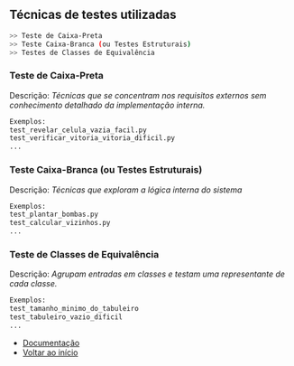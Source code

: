## Técnicas de testes utilizadas
```sh
>> Teste de Caixa-Preta
>> Teste Caixa-Branca (ou Testes Estruturais)
>> Testes de Classes de Equivalência
```

### Teste de Caixa-Preta

Descrição: *Técnicas que se concentram nos requisitos externos sem conhecimento detalhado da implementação interna.*
```sh
Exemplos: 
test_revelar_celula_vazia_facil.py 
test_verificar_vitoria_vitoria_dificil.py
...
```

### Teste Caixa-Branca (ou Testes Estruturais)

Descrição: *Técnicas que exploram a lógica interna do sistema*
```sh
Exemplos: 
test_plantar_bombas.py
test_calcular_vizinhos.py
...
```


### Teste de Classes de Equivalência

Descrição: *Agrupam entradas em classes e testam uma representante de cada classe.*
```sh
Exemplos: 
test_tamanho_minimo_do_tabuleiro
test_tabuleiro_vazio_dificil
...
```

- [Documentação](/documentacao/)
- [Voltar ao início](/README.md)